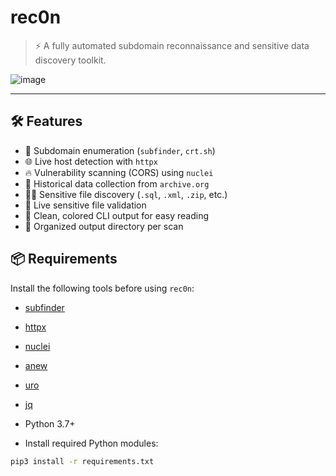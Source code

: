 # rec0n

> ⚡ A fully automated subdomain reconnaissance and sensitive data discovery toolkit.

![image](https://github.com/user-attachments/assets/4f1d6e40-2a35-4ffb-b432-ff7728ad3fe2)

---

## 🛠 Features

- 🔎 Subdomain enumeration (`subfinder`, `crt.sh`)
- 🌐 Live host detection with `httpx`
- 🔥 Vulnerability scanning (CORS) using `nuclei`
- 🧾 Historical data collection from `archive.org`
- 🕵️‍♂️ Sensitive file discovery (`.sql`, `.xml`, `.zip`, etc.)
- 🚨 Live sensitive file validation
- 🎨 Clean, colored CLI output for easy reading
- 📁 Organized output directory per scan

## 📦 Requirements

Install the following tools before using `rec0n`:

- [subfinder](https://github.com/projectdiscovery/subfinder)
- [httpx](https://github.com/projectdiscovery/httpx)
- [nuclei](https://github.com/projectdiscovery/nuclei)
- [anew](https://github.com/tomnomnom/anew)
- [uro](https://github.com/s0md3v/uro)
- [jq](https://stedolan.github.io/jq/)
- Python 3.7+

- Install required Python modules:

```bash
pip3 install -r requirements.txt
```
